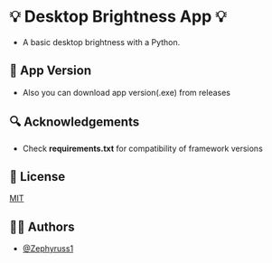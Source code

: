 
# 💡 Desktop Brightness App 💡

- A basic desktop brightness with a Python.


## 🥪 App Version

- Also you can download app version(.exe) from releases
## 🔍 Acknowledgements

 - Check **requirements.txt** for compatibility of framework versions



## 📄 License

[MIT](https://github.com/Zephyruss1/Desktop-Brightness/blob/main/LICENSE)


## 🧙🏼 Authors

- [@Zephyruss1](https://https://github.com/Zephyruss1)


